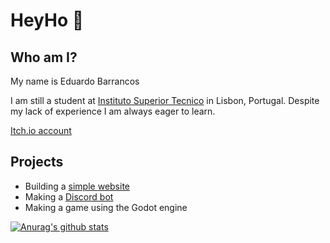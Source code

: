 # HeyHo 👋

## Who am I?

My name is Eduardo Barrancos

I am still a student at [Instituto Superior Tecnico](https://tecnico.ulisboa.pt/pt/) in Lisbon, Portugal.
Despite my lack of experience I am always eager to learn.

[Itch.io account](https://pessego.itch.io)

## Projects

- Building a [simple website](https://github.com/EdBarrancos/NLW)
- Making a [Discord bot](https://github.com/EdBarrancos/The_GM)
- Making a game using the Godot engine

[![Anurag's github stats](https://github-readme-stats.vercel.app/api?username=EdBarrancos)](https://github.com/anuraghazra/github-readme-stats)

<!--
**EdBarrancos/EdBarrancos** is a ✨ _special_ ✨ repository because its `README.md` (this file) appears on your GitHub profile.

Here are some ideas to get you started:

- 🔭 I’m currently working on ...
- 🌱 I’m currently learning ...
- 👯 I’m looking to collaborate on ...
- 🤔 I’m looking for help with ...
- 💬 Ask me about ...
- 📫 How to reach me: ...
- 😄 Pronouns: ...
- ⚡ Fun fact: ...
-->
